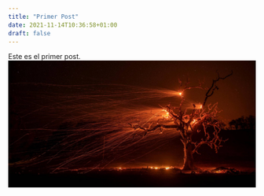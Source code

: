 ```yaml
---
title: "Primer Post"
date: 2021-11-14T10:36:58+01:00
draft: false
---
```


Este es el primer post.
![Imagen1](/static/imagen1.jpg)
